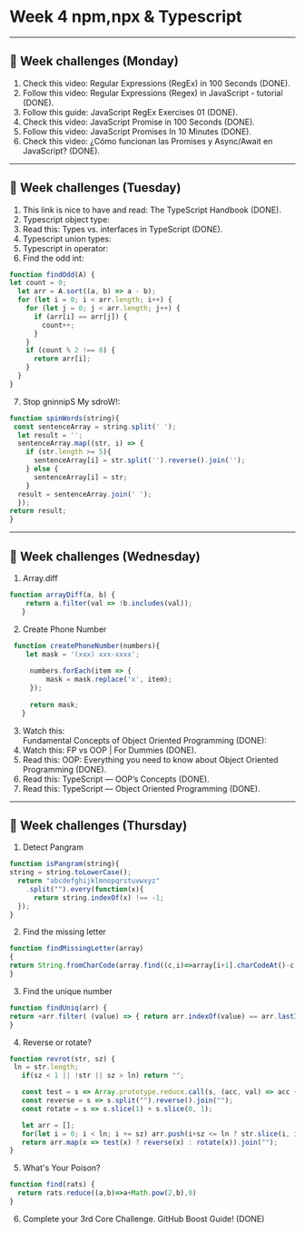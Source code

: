 # Week 4 npm,npx & Typescript 
---
## 📖 Week challenges (Monday)
1. Check this video: 
  Regular Expressions (RegEx) in 100 Seconds (DONE).
2. Follow this video:
  Regular Expressions (Regex) in JavaScript - tutorial (DONE).
3. Follow this guide:
  JavaScript RegEx Exercises 01 (DONE).
4. Check this video:
  JavaScript Promise in 100 Seconds (DONE).
5. Follow this video:
  JavaScript Promises In 10 Minutes (DONE).
6. Check this video:
  ¿Cómo funcionan las Promises y Async/Await en JavaScript? (DONE).

---
## 📖 Week challenges (Tuesday)
1. This link is nice to have and read:
  The TypeScript Handbook (DONE).
2. Typescript object type:
3. Read this:
  Types vs. interfaces in TypeScript (DONE).
4. Typescript union types: 
5. Typescript in operator:
6. Find the odd int:

```javascript
function findOdd(A) {
let count = 0;
  let arr = A.sort((a, b) => a - b);
  for (let i = 0; i < arr.length; i++) {
    for (let j = 0; j < arr.length; j++) {
      if (arr[i] == arr[j]) {
        count++;
      }
    }
    if (count % 2 !== 0) {
      return arr[i];
    }
  }
}
```

7. Stop gninnipS My sdroW!:
```javascript
function spinWords(string){
 const sentenceArray = string.split(' ');
  let result = '';
  sentenceArray.map((str, i) => {
    if (str.length >= 5){
      sentenceArray[i] = str.split('').reverse().join('');
    } else {
      sentenceArray[i] = str;
    }
  result = sentenceArray.join(' ');
  });
return result;
}

```
  
---
## 📖 Week challenges (Wednesday)
1. Array.diff
```javascript
function arrayDiff(a, b) {
    return a.filter(val => !b.includes(val));
   }
```

2. Create Phone Number
```javascript
 function createPhoneNumber(numbers){
    let mask = '(xxx) xxx-xxxx';
 
     numbers.forEach(item => {
         mask = mask.replace('x', item);
     });
 
     return mask;
   }
```
3. Watch this:  
  Fundamental Concepts of Object Oriented Programming (DONE):
4. Watch this:
  FP vs OOP | For Dummies (DONE).
5. Read this:
  OOP: Everything you need to know about Object Oriented Programming (DONE).
6. Read this:
  TypeScript — OOP’s Concepts (DONE).
7. Read this:
  TypeScript — Object Oriented Programming (DONE).

---
## 📖 Week challenges (Thursday)
1. Detect Pangram
```javascript
function isPangram(string){
string = string.toLowerCase();
  return "abcdefghijklmnopqrstuvwxyz"
    .split("").every(function(x){
      return string.indexOf(x) !== -1;
  });
}
```

2. Find the missing letter
```javascript
function findMissingLetter(array)
{
return String.fromCharCode(array.find((c,i)=>array[i+1].charCodeAt()-c.charCodeAt()!==1).charCodeAt()+1)
}
```

3. Find the unique number
```javascript
function findUniq(arr) {
return +arr.filter( (value) => { return arr.indexOf(value) == arr.lastIndexOf(value) } );
}
```

4. Reverse or rotate?
```javascript
function revrot(str, sz) {
 ln = str.length;
   if(sz < 1 || !str || sz > ln) return "";

   const test = s => Array.prototype.reduce.call(s, (acc, val) => acc + Number(val) ** 3, 0) % 2 === 0;
   const reverse = s => s.split("").reverse().join("");
   const rotate = s => s.slice(1) + s.slice(0, 1);

   let arr = [];
   for(let i = 0; i < ln; i += sz) arr.push(i+sz <= ln ? str.slice(i, i+sz) : "")
   return arr.map(x => test(x) ? reverse(x) : rotate(x)).join("");
}
```

5. What's Your Poison?
```javascript
function find(rats) {
  return rats.reduce((a,b)=>a+Math.pow(2,b),0)
}
```
6. Complete your 3rd Core Challenge. GitHub Boost Guide! (DONE)


